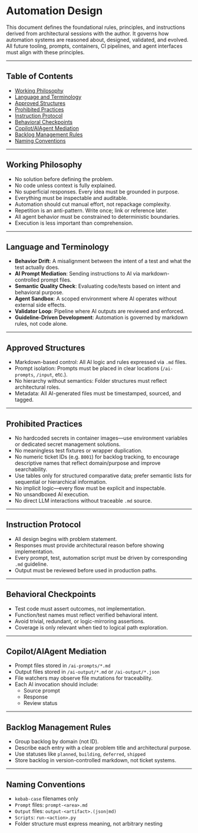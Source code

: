 # Automation Design

This document defines the foundational rules, principles, and instructions derived from architectural sessions with the author. It governs how automation systems are reasoned about, designed, validated, and evolved. All future tooling, prompts, containers, CI pipelines, and agent interfaces must align with these principles.

---

## Table of Contents

- [Working Philosophy](#working-philosophy)
- [Language and Terminology](#language-and-terminology)
- [Approved Structures](#approved-structures)
- [Prohibited Practices](#prohibited-practices)
- [Instruction Protocol](#instruction-protocol)
- [Behavioral Checkpoints](#behavioral-checkpoints)
- [Copilot/AIAgent Mediation](#copilotaiagent-mediation)
- [Backlog Management Rules](#backlog-management-rules)
- [Naming Conventions](#naming-conventions)

---

## Working Philosophy

- No solution before defining the problem.
- No code unless context is fully explained.
- No superficial responses. Every idea must be grounded in purpose.
- Everything must be inspectable and auditable.
- Automation should cut manual effort, not repackage complexity.
- Repetition is an anti-pattern. Write once; link or reference later.
- All agent behavior must be constrained to deterministic boundaries.
- Execution is less important than comprehension.

---

## Language and Terminology

- **Behavior Drift**: A misalignment between the intent of a test and what the test actually does.
- **AI Prompt Mediation**: Sending instructions to AI via markdown-controlled prompt files.
- **Semantic Quality Check**: Evaluating code/tests based on intent and behavioral purpose.
- **Agent Sandbox**: A scoped environment where AI operates without external side effects.
- **Validator Loop**: Pipeline where AI outputs are reviewed and enforced.
- **Guideline-Driven Development**: Automation is governed by markdown rules, not code alone.

---

## Approved Structures

- Markdown-based control: All AI logic and rules expressed via `.md` files.
- Prompt isolation: Prompts must be placed in clear locations (`/ai-prompts`, `/input`, etc.).
- No hierarchy without semantics: Folder structures must reflect architectural roles.
- Metadata: All AI-generated files must be timestamped, sourced, and tagged.

---

## Prohibited Practices

- No hardcoded secrets in container images—use environment variables or dedicated secret management solutions.
- No meaningless test fixtures or wrapper duplication.
- No numeric ticket IDs (e.g. `B001`) for backlog tracking, to encourage descriptive names that reflect domain/purpose and improve searchability.
- Use tables only for structured comparative data; prefer semantic lists for sequential or hierarchical information.
- No implicit logic—every flow must be explicit and inspectable.
- No unsandboxed AI execution.
- No direct LLM interactions without traceable `.md` source.

---

## Instruction Protocol

- All design begins with problem statement.
- Responses must provide architectural reason before showing implementation.
- Every prompt, test, automation script must be driven by corresponding `.md` guideline.
- Output must be reviewed before used in production paths.

---

## Behavioral Checkpoints

- Test code must assert outcomes, not implementation.
- Function/test names must reflect verified behavioral intent.
- Avoid trivial, redundant, or logic-mirroring assertions.
- Coverage is only relevant when tied to logical path exploration.

---

## Copilot/AIAgent Mediation

- Prompt files stored in `/ai-prompts/*.md`
- Output files stored in `/ai-output/*.md` or `/ai-output/*.json`
- File watchers may observe file mutations for traceability.
- Each AI invocation should include:
  - Source prompt
  - Response
  - Review status

---

## Backlog Management Rules

- Group backlog by domain (not ID).
- Describe each entry with a clear problem title and architectural purpose.
- Use statuses like `planned`, `building`, `deferred`, `shipped`
- Store backlog in version-controlled markdown, not ticket systems.

---

## Naming Conventions

- `kebab-case` filenames only
- `Prompt` files: `prompt-<area>.md`
- `Output` files: `output-<artifact>.(json|md)`
- `Scripts`: `run-<action>.py`
- Folder structure must express meaning, not arbitrary nesting
